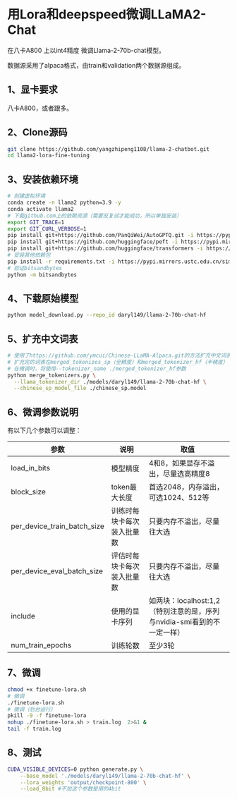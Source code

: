 # 用Lora和deepspeed微调LLaMA2-Chat

在八卡A800 上以int4精度 微调Llama-2-70b-chat模型。

数据源采用了alpaca格式，由train和validation两个数据源组成。

## 1、显卡要求

八卡A800，或者跟多。

## 2、Clone源码

```bash
git clone https://github.com/yangzhipeng1108/llama-2-chatbot.git
cd llama2-lora-fine-tuning
```

## 3、安装依赖环境

```bash
# 创建虚拟环境
conda create -n llama2 python=3.9 -y
conda activate llama2
# 下载github.com上的依赖资源（需要反复试才能成功，所以单独安装）
export GIT_TRACE=1
export GIT_CURL_VERBOSE=1
pip install git+https://github.com/PanQiWei/AutoGPTQ.git -i https://pypi.mirrors.ustc.edu.cn/simple --trusted-host=pypi.mirrors.ustc.edu.cn
pip install git+https://github.com/huggingface/peft -i https://pypi.mirrors.ustc.edu.cn/simple
pip install git+https://github.com/huggingface/transformers -i https://pypi.mirrors.ustc.edu.cn/simple
# 安装其他依赖包
pip install -r requirements.txt -i https://pypi.mirrors.ustc.edu.cn/simple
# 验证bitsandbytes
python -m bitsandbytes
```

## 4、下载原始模型

```bash
python model_download.py --repo_id daryl149/llama-2-70b-chat-hf
```

## 5、扩充中文词表

```bash
# 使用了https://github.com/ymcui/Chinese-LLaMA-Alpaca.git的方法扩充中文词表
# 扩充完的词表在merged_tokenizes_sp（全精度）和merged_tokenizer_hf（半精度）
# 在微调时，将使用--tokenizer_name ./merged_tokenizer_hf参数
python merge_tokenizers.py \
  --llama_tokenizer_dir ./models/daryl149/llama-2-70b-chat-hf \
  --chinese_sp_model_file ./chinese_sp.model
```

## 6、微调参数说明

有以下几个参数可以调整：

| 参数                        | 说明                       | 取值                                                         |
| --------------------------- | -------------------------- | ------------------------------------------------------------ |
| load_in_bits                | 模型精度                   | 4和8，如果显存不溢出，尽量选高精度8                          |
| block_size                  | token最大长度              | 首选2048，内存溢出，可选1024、512等                          |
| per_device_train_batch_size | 训练时每块卡每次装入批量数 | 只要内存不溢出，尽量往大选                                   |
| per_device_eval_batch_size  | 评估时每块卡每次装入批量数 | 只要内存不溢出，尽量往大选                                   |
| include                     | 使用的显卡序列             | 如两块：localhost:1,2（特别注意的是，序列与nvidia-smi看到的不一定一样） |
| num_train_epochs            | 训练轮数                   | 至少3轮                                                      |

## 7、微调

```bash
chmod +x finetune-lora.sh
# 微调
./finetune-lora.sh
# 微调（后台运行）
pkill -9 -f finetune-lora
nohup ./finetune-lora.sh > train.log  2>&1 &
tail -f train.log
```

## 8、测试

```bash
CUDA_VISIBLE_DEVICES=0 python generate.py \
    --base_model './models/daryl149/llama-2-70b-chat-hf' \
    --lora_weights 'output/checkpoint-800' \
    --load_8bit #不加这个参数是用的4bit
```

